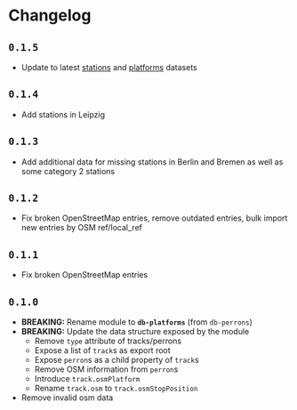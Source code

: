 # Changelog

## `0.1.5`

- Update to latest [stations](https://github.com/derhuerst/db-stations) and [platforms](http://download-data.deutschebahn.com/static/datasets/bahnsteig/DBSuS-Bahnsteigdaten-Stand2020-03.csv) datasets

## `0.1.4`

- Add stations in Leipzig

## `0.1.3`

- Add additional data for missing stations in Berlin and Bremen as well as some category 2 stations

## `0.1.2`

- Fix broken OpenStreetMap entries, remove outdated entries, bulk import new entries by OSM ref/local_ref

## `0.1.1`

- Fix broken OpenStreetMap entries

## `0.1.0`

- **BREAKING:** Rename module to **`db-platforms`** (from `db-perrons`)
- **BREAKING:** Update the data structure exposed by the module
    - Remove `type` attribute of tracks/perrons
    - Expose a list of `track`s as export root
    - Expose `perron`s as a child property of `track`s
    - Remove OSM information from `perron`s
    - Introduce `track.osmPlatform`
    - Rename `track.osm` to `track.osmStopPosition`
- Remove invalid osm data
